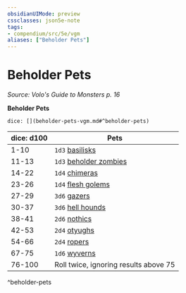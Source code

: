 ```yaml
---
obsidianUIMode: preview
cssclasses: json5e-note
tags:
- compendium/src/5e/vgm
aliases: ["Beholder Pets"]
---
```

# Beholder Pets
*Source: Volo's Guide to Monsters p. 16* 

**Beholder Pets**

`dice: [](beholder-pets-vgm.md#^beholder-pets)`

| dice: d100 | Pets |
|------------|------|
| 1-10 | `1d3` [basilisks](/3-Mechanics/CLI/bestiary/monstrosity/basilisk.md) |
| 11-13 | `1d3` [beholder zombies](/3-Mechanics/CLI/bestiary/undead/beholder-zombie.md) |
| 14-22 | `1d4` [chimeras](/3-Mechanics/CLI/bestiary/monstrosity/chimera.md) |
| 23-26 | `1d4` [flesh golems](/3-Mechanics/CLI/bestiary/construct/flesh-golem.md) |
| 27-29 | `3d6` [gazers](/3-Mechanics/CLI/bestiary/aberration/gazer-vgm.md) |
| 30-37 | `3d6` [hell hounds](/3-Mechanics/CLI/bestiary/fiend/hell-hound.md) |
| 38-41 | `2d6` [nothics](/3-Mechanics/CLI/bestiary/aberration/nothic.md) |
| 42-53 | `2d4` [otyughs](/3-Mechanics/CLI/bestiary/aberration/otyugh.md) |
| 54-66 | `2d4` [ropers](/3-Mechanics/CLI/bestiary/monstrosity/roper.md) |
| 67-75 | `1d6` [wyverns](/3-Mechanics/CLI/bestiary/dragon/wyvern.md) |
| 76-100 | Roll twice, ignoring results above 75 |
^beholder-pets